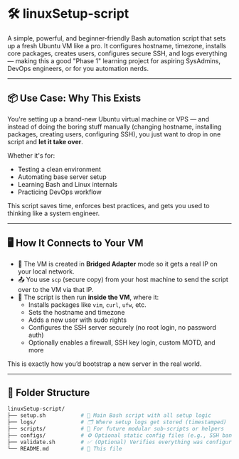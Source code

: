 # 🛠️ linuxSetup-script

A simple, powerful, and beginner-friendly Bash automation script that sets up a fresh Ubuntu VM like a pro. It configures hostname, timezone, installs core packages, creates users, configures secure SSH, and logs everything — making this a good "Phase 1" learning project for aspiring SysAdmins, DevOps engineers, or for you automation nerds.

---

## 📦 Use Case: Why This Exists

You're setting up a brand-new Ubuntu virtual machine or VPS — and instead of doing the boring stuff manually (changing hostname, installing packages, creating users, configuring SSH), you just want to drop in one script and **let it take over**.

Whether it's for:
- Testing a clean environment
- Automating base server setup
- Learning Bash and Linux internals
- Practicing DevOps workflow

This script saves time, enforces best practices, and gets you used to thinking like a system engineer.

---

## 🖥️ How It Connects to Your VM

- 🔌 The VM is created in **Bridged Adapter** mode so it gets a real IP on your local network.
- 📤 You use `scp` (secure copy) from your host machine to send the script over to the VM via that IP.
- 🔐 The script is then run **inside the VM**, where it:
  - Installs packages like `vim`, `curl`, `ufw`, etc.
  - Sets the hostname and timezone
  - Adds a new user with sudo rights
  - Configures the SSH server securely (no root login, no password auth)
  - Optionally enables a firewall, SSH key login, custom MOTD, and more

This is exactly how you’d bootstrap a new server in the real world.

---

## 📁 Folder Structure

```bash
linuxSetup-script/
├── setup.sh           # 🔧 Main Bash script with all setup logic
├── logs/              # 🗂️ Where setup logs get stored (timestamped)
├── scripts/           # 🔁 For future modular sub-scripts or helpers
├── configs/           # ⚙️ Optional static config files (e.g., SSH banners, envs)
├── validate.sh        # ✅ (Optional) Verifies everything was configured properly
└── README.md          # 📖 This file
